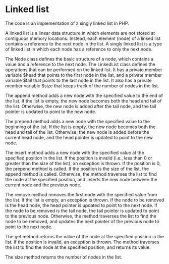 # Linked list

The  code is an implementation of a singly linked list in PHP.

A linked list is a linear data structure in which elements are not stored at contiguous memory locations. Instead, each element (node) of a linked list contains a reference to the next node in the list. A singly linked list is a type of linked list in which each node has a reference to only the next node.

The Node class defines the basic structure of a node, which contains a value and a reference to the next node. The LinkedList class defines the operations that can be performed on the linked list. It has a private member variable $head that points to the first node in the list, and a private member variable $tail that points to the last node in the list. It also has a private member variable $size that keeps track of the number of nodes in the list.

The append method adds a new node with the specified value to the end of the list. If the list is empty, the new node becomes both the head and tail of the list. Otherwise, the new node is added after the tail node, and the tail pointer is updated to point to the new node.

The prepend method adds a new node with the specified value to the beginning of the list. If the list is empty, the new node becomes both the head and tail of the list. Otherwise, the new node is added before the current head node, and the head pointer is updated to point to the new node.

The insert method adds a new node with the specified value at the specified position in the list. If the position is invalid (i.e., less than 0 or greater than the size of the list), an exception is thrown. If the position is 0, the prepend method is called. If the position is the size of the list, the append method is called. Otherwise, the method traverses the list to find the node at the specified position, and inserts the new node between the current node and the previous node.

The remove method removes the first node with the specified value from the list. If the list is empty, an exception is thrown. If the node to be removed is the head node, the head pointer is updated to point to the next node. If the node to be removed is the tail node, the tail pointer is updated to point to the previous node. Otherwise, the method traverses the list to find the node to be removed, and updates the next pointer of the previous node to point to the next node.

The get method returns the value of the node at the specified position in the list. If the position is invalid, an exception is thrown. The method traverses the list to find the node at the specified position, and returns its value.

The size method returns the number of nodes in the list.
